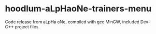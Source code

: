 # hoodlum-aLpHaoNe-trainers-menu
Code release from aLpHa oNe, compiled with gcc MinGW, included Dev-C++ project files.
